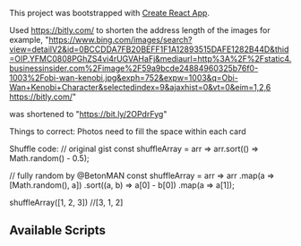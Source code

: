 This project was bootstrapped with [Create React App](https://github.com/facebook/create-react-app).

Used https://bitly.com/ to shorten the address length of the images
for example, 
"https://www.bing.com/images/search?view=detailV2&id=0BCCDDA7FB20BEFF1F1A12893515DAFE1282B44D&thid=OIP.YFMC0808PGhZS4vi4rUGVAHaFj&mediaurl=http%3A%2F%2Fstatic4.businessinsider.com%2Fimage%2F59a9bcde24884960325b76f0-1003%2Fobi-wan-kenobi.jpg&exph=752&expw=1003&q=Obi-Wan+Kenobi+Character&selectedindex=9&ajaxhist=0&vt=0&eim=1,2,6
https://bitly.com/"

was shortened to "https://bit.ly/2OPdrFyg"

Things to correct:
Photos need to fill the space within each card

Shuffle code:
// original gist
const shuffleArray = arr => arr.sort(() => Math.random() - 0.5);

// fully random by @BetonMAN
const shuffleArray = arr => arr
  .map(a => [Math.random(), a])
  .sort((a, b) => a[0] - b[0])
  .map(a => a[1]);

shuffleArray([1, 2, 3]) //[3, 1, 2]

## Available Scripts

